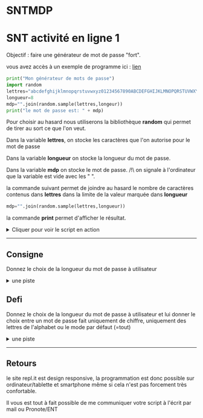 # SNTMDP
# SNT activité en ligne 1

Objectif : faire une générateur de mot de passe "fort". 

vous avez accès à un exemple de programme ici : [lien](https://repl.it/@jpeaud/generateurmdp) 

```python
print("Mon générateur de mots de passe")
import random
lettres="abcdefghijklmnopqrstuvwxyz01234567890ABCDEFGHIJKLMNOPQRSTUVWXYZ!@#$%^&*()?"
longueur=8
mdp="".join(random.sample(lettres,longeur))
print("le mot de passe est: " + mdp)
```

Pour choisir au hasard nous utiliserons la bibliothèque **random** qui permet de tirer au sort ce que l'on veut. 

Dans la variable **lettres**, on stocke les caractères que l'on autorise pour le mot de passe

Dans la variable **longueur** on stocke la longueur du mot de passe. 

Dans la variable **mdp** on stocke le mot de passe. /!\ on signale à l'ordinateur que la variable est vide avec les " ". 

la commande suivant permet de joindre au hasard le nombre de caractères contenus dans **lettres** dans la limite de la valeur marquée dans **longueur**

```python
mdp="".join(random.sample(lettres,longueur))
```

la commande **print** permet d'afficher le résultat.

<details>  <summary>Cliquer pour voir le script en action</summary>   <img src="https://github.com/Svt-lim/SNTMDP/blob/master/20200329_160135.gif" alt="" /></details>

------

## Consigne

Donnez le choix de la longueur du mot de passe à utilisateur 

<details>  <summary>une piste</summary>   
il faut utiliser la commande int(input()) comme dans l'exemple suivant : x=int(input("entrez un nombre :" ))
</details>

## Defi 

Donnez le choix de la longueur du mot de passe à utilisateur et lui donner le choix entre un mot de passe fait uniquement de chiffre, uniquement des lettres de l'alphabet ou le mode par défaut (=tout)

<details>  <summary>une piste</summary>   
il faut utiliser une boucle if/else
</details>

------

## Retours

le site repl.it est design responsive, la programmation est donc possible sur ordinateur/tablette et smartphone même si cela n'est pas forcement très confortable. 

Il vous est tout à fait possible de me communiquer votre script à l'écrit par mail ou Pronote/ENT 
